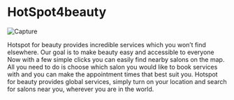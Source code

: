 # HotSpot4beauty

![Capture](https://user-images.githubusercontent.com/38525302/75145039-0867ad80-571a-11ea-9f3a-08eca62d75ad.PNG)


Hotspot for beauty provides incredible services which you won’t find elsewhere. Our goal is to make beauty easy and accessible to everyone Now with a few simple clicks you can easily find nearby salons on the map. All you need to do is choose which salon you would like to book services with and you can make the appointment times that best suit you. Hotspot for beauty provides global services, simply turn on your location and search for salons near you, wherever you are in the world.
